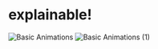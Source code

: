 # explainable!


![Basic Animations](https://user-images.githubusercontent.com/126795492/223415819-20122412-675c-4339-b59d-651499089ce5.gif)
![Basic Animations (1)](https://user-images.githubusercontent.com/126795492/223419460-bf192223-f285-43ca-b908-e8e2a20b808b.svg)
